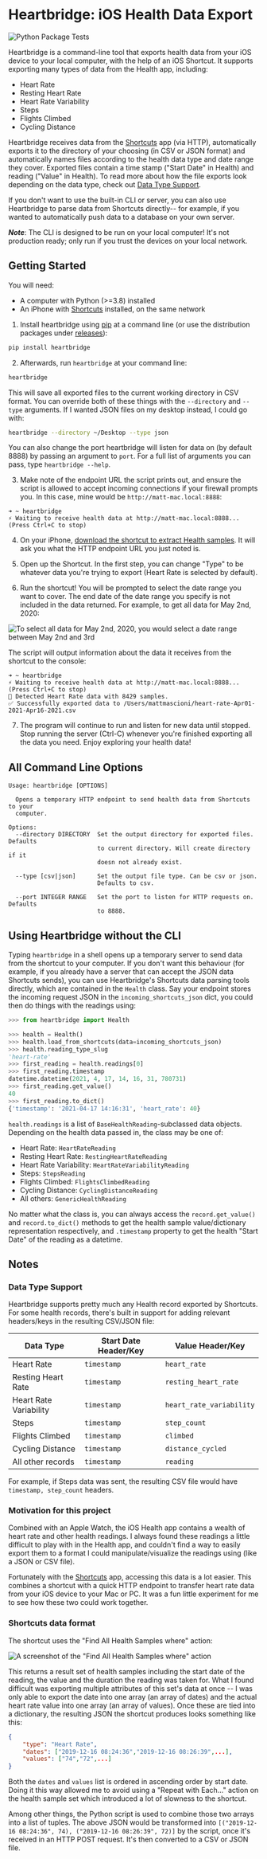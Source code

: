 # Heartbridge: iOS Health Data Export

![Python Package Tests](https://github.com/mm/heartbridge/actions/workflows/python-package.yml/badge.svg)

Heartbridge is a command-line tool that exports health data from your iOS device to your local computer, with the help of an iOS Shortcut. It supports exporting many types of data from the Health app, including:

- Heart Rate
- Resting Heart Rate
- Heart Rate Variability
- Steps
- Flights Climbed
- Cycling Distance

Heartbridge receives data from the [Shortcuts](https://apps.apple.com/us/app/shortcuts/id915249334) app (via HTTP), automatically exports it to the directory of your choosing (in CSV or JSON format) and automatically names files according to the health data type and date range they cover. Exported files contain a time stamp ("Start Date" in Health) and reading ("Value" in Health). To read more about how the file exports look depending on the data type, check out [Data Type Support](#data-type-support).

If you don't want to use the built-in CLI or server, you can also use Heartbridge to parse data from Shortcuts directly-- for example, if you wanted to automatically push data to a database on your own server.

**_Note_**: The CLI is designed to be run on your local computer! It's not production ready; only run if you trust the devices on your local network.

## Getting Started

You will need:
* A computer with Python (>=3.8) installed
* An iPhone with [Shortcuts](https://apps.apple.com/us/app/shortcuts/id915249334) installed, on the same network

1. Install heartbridge using [pip](https://pip.pypa.io/en/stable/) at a command line (or use the distribution packages under [releases](https://github.com/mm/heartbridge/releases)):

```bash
pip install heartbridge
```

2. Afterwards, run `heartbridge` at your command line:

```bash
heartbridge
```

This will save all exported files to the current working directory in CSV format. You can override both of these things with the `--directory` and `--type` arguments. If I wanted JSON files on my desktop instead, I could go with:

```bash
heartbridge --directory ~/Desktop --type json
```

You can also change the port heartbridge will listen for data on (by default 8888) by passing an argument to `port`. For a full list of arguments you can pass, type `heartbridge --help`.

3. Make note of the endpoint URL the script prints out, and ensure the script is allowed to accept incoming connections if your firewall prompts you. In this case, mine would be ```http://matt-mac.local:8888```:

```shell
➜ ~ heartbridge
⚡ Waiting to receive health data at http://matt-mac.local:8888... (Press Ctrl+C to stop)
```

4. On your iPhone, [download the shortcut to extract Health samples](https://www.icloud.com/shortcuts/22bb56e73c354d9aa76a3678548dfe3a). It will ask you what the HTTP endpoint URL you just noted is.

5. Open up the Shortcut. In the first step, you can change "Type" to be whatever data you're trying to export (Heart Rate is selected by default).

6. Run the shortcut! You will be prompted to select the date range you want to cover. The end date of the date range you specify is not included in the data returned. For example, to get all data for May 2nd, 2020:

![To select all data for May 2nd, 2020, you would select a date range between May 2nd and 3rd](https://raw.githubusercontent.com/mm/heartbridge/master/img/shortcut-iPhone.jpeg)

The script will output information about the data it receives from the shortcut to the console:

```shell
➜ ~ heartbridge
⚡ Waiting to receive health data at http://matt-mac.local:8888... (Press Ctrl+C to stop)
💛 Detected Heart Rate data with 8429 samples.
✅ Successfully exported data to /Users/mattmascioni/heart-rate-Apr01-2021-Apr16-2021.csv
```

7. The program will continue to run and listen for new data until stopped. Stop running the server (Ctrl-C) whenever you're finished exporting all the data you need. Enjoy exploring your health data!

## All Command Line Options

```shell
Usage: heartbridge [OPTIONS]

  Opens a temporary HTTP endpoint to send health data from Shortcuts to your
  computer.

Options:
  --directory DIRECTORY  Set the output directory for exported files. Defaults
                         to current directory. Will create directory if it
                         doesn not already exist.

  --type [csv|json]      Set the output file type. Can be csv or json.
                         Defaults to csv.

  --port INTEGER RANGE   Set the port to listen for HTTP requests on. Defaults
                         to 8888.
```

## Using Heartbridge without the CLI

Typing `heartbridge` in a shell opens up a temporary server to send data from the shortcut to your computer. If you don't want this behaviour (for example, if you already have a server that can accept the JSON data Shortcuts sends), you can use Heartbridge's Shortcuts data parsing tools directly, which are contained in the `Health` class. Say your endpoint stores the incoming request JSON in the `incoming_shortcuts_json` dict, you could then do things with the readings using: 

```python
>>> from heartbridge import Health

>>> health = Health()
>>> health.load_from_shortcuts(data=incoming_shortcuts_json)
>>> health.reading_type_slug
'heart-rate'
>>> first_reading = health.readings[0]
>>> first_reading.timestamp
datetime.datetime(2021, 4, 17, 14, 16, 31, 780731)
>>> first_reading.get_value()
40
>>> first_reading.to_dict()
{'timestamp': '2021-04-17 14:16:31', 'heart_rate': 40}
```

`health.readings` is a list of `BaseHealthReading`-subclassed data objects. Depending on the health data passed in, the class may be one of:

- Heart Rate: `HeartRateReading`
- Resting Heart Rate: `RestingHeartRateReading`
- Heart Rate Variability: `HeartRateVariabilityReading`
- Steps: `StepsReading`
- Flights Climbed: `FlightsClimbedReading`
- Cycling Distance: `CyclingDistanceReading`
- All others: `GenericHealthReading`

No matter what the class is, you can always access the `record.get_value()` and `record.to_dict()` methods to get the health sample value/dictionary representation respectively, and `.timestamp` property to get the health "Start Date" of the reading as a datetime.

## Notes

### Data Type Support

Heartbridge supports pretty much any Health record exported by Shortcuts. For some health records, there's built in support for adding relevant headers/keys in the resulting CSV/JSON file:

| Data Type              | Start Date Header/Key | Value Header/Key         |
|------------------------|-----------------------|--------------------------|
| Heart Rate             | `timestamp`           | `heart_rate`             |
| Resting Heart Rate     | `timestamp`           | `resting_heart_rate`     |
| Heart Rate Variability | `timestamp`           | `heart_rate_variability` |
| Steps                  | `timestamp`           | `step_count`             |
| Flights Climbed        | `timestamp`           | `climbed`                |
| Cycling Distance       | `timestamp`           | `distance_cycled`        |
| All other records      | `timestamp`           | `reading`                |

For example, if Steps data was sent, the resulting CSV file would have `timestamp, step_count` headers.

### Motivation for this project

Combined with an Apple Watch, the iOS Health app contains a wealth of heart rate and other health readings. I always found these readings a little difficult to play with in the Health app, and couldn't find a way to easily export them to a format I could manipulate/visualize the readings using (like a JSON or CSV file).

Fortunately with the [Shortcuts](https://apps.apple.com/us/app/shortcuts/id915249334) app, accessing this data is a lot easier. This combines a shortcut with a quick HTTP endpoint to transfer heart rate data from your iOS device to your Mac or PC. It was a fun little experiment for me to see how these two could work together.

### Shortcuts data format

The shortcut uses the "Find All Health Samples where" action:

![A screenshot of the "Find All Health Samples where" action](https://raw.githubusercontent.com/mm/heartbridge/master/img/find_action.jpeg)

This returns a result set of health samples including the start date of the reading, the value and the duration the reading was taken for. What I found difficult was exporting multiple attributes of this set's data at once -- I was only able to export the date into one array (an array of dates) and the actual heart rate value into one array (an array of values). Once these are tied into a dictionary, the resulting JSON the shortcut produces looks something like this:

```json
{
    "type": "Heart Rate",
    "dates": ["2019-12-16 08:24:36","2019-12-16 08:26:39",...],
    "values": ["74","72",...]
}
```

Both the ```dates``` and ```values``` list is ordered in ascending order by start date. Doing it this way allowed me to avoid using a "Repeat with Each..." action on the health sample set which introduced a lot of slowness to the shortcut. 

Among other things, the Python script is used to combine those two arrays into a list of tuples. The above JSON would be transformed into ```[("2019-12-16 08:24:36", 74), ("2019-12-16 08:26:39", 72)]``` by the script, once it's received in an HTTP POST request. It's then converted to a CSV or JSON file. 